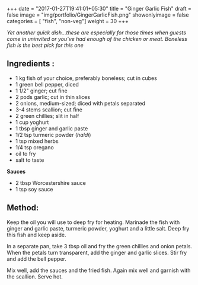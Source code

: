 +++
date = "2017-01-27T19:41:01+05:30"
title = "Ginger Garlic Fish"
draft = false
image = "img/portfolio/GingerGarlicFish.png"
showonlyimage = false
categories = [ "fish", "non-veg"] 
weight = 30
+++

*Yet another quick dish...these are especially for those times when
guests come in uninvited or you’ve had enough of the chicken or meat.
Boneless fish is the best pick for this one*
<!--more-->




## Ingredients :

  - 1 kg fish of your choice, preferably boneless; cut in cubes
  - 1 green bell pepper, diced
  - 1 1/2" ginger; cut fine
  - 2 pods garlic; cut in thin slices
  - 2 onions, medium-sized; diced with petals separated
  - 3-4 stems scallion; cut fine
  - 2 green chillies; slit in half
  - 1 cup yoghurt
  - 1 tbsp ginger and garlic paste
  - 1/2 tsp turmeric powder (*haldi*)
  - 1 tsp mixed herbs
  - 1/4 tsp oregano
  - oil to fry
  - salt to taste

**Sauces**

  - 2 tbsp Worcestershire sauce
  - 1 tsp soy sauce

## Method:

Keep the oil you will use to deep fry for heating. Marinade the fish
with ginger and garlic paste, turmeric powder, yoghurt and a little
salt. Deep fry this fish and keep aside.

In a separate pan, take 3 tbsp oil and fry the green chillies and onion
petals. When the petals turn transparent, add the ginger and garlic
slices. Stir fry and add the bell pepper.

Mix well, add the sauces and the fried fish. Again mix well and garnish
with the scallion. Serve hot.

